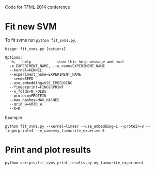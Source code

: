 Code for TFML 2014 conference

# Fit new SVM

To fit svms run `python fit_svms.py`. 

```
Usage: fit_svms.py [options]

Options:
  -h, --help            show this help message and exit
  -e EXPERIMENT_NAME, --e_name=EXPERIMENT_NAME
  --kernel=KERNEL       
  --experiment_name=EXPERIMENT_NAME
  --seed=SEED           
  --use_embedding=USE_EMBEDDING
  --fingerprint=FINGERPRINT
  --n_folds=N_FOLDS     
  --protein=PROTEIN     
  --max_hashes=MAX_HASHES
  --grid_w=GRID_W       
  --K=K        
```

Example

```
python fit_svms.py --kernel=linear --use_embedding=1 --protein=0 --fingerprint=4 --e_name=my_favourite_experiment
```

# Print and plot results

```
python scripts/fit_svms_print_results.py my_favourite_experiment
```

